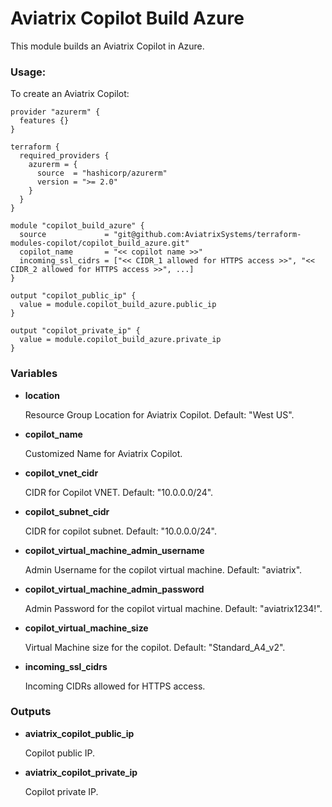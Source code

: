 # Aviatrix Copilot Build Azure

This module builds an Aviatrix Copilot in Azure.

### Usage:

To create an Aviatrix Copilot:

```
provider "azurerm" {
  features {}
}

terraform {
  required_providers {
    azurerm = {
      source  = "hashicorp/azurerm"
      version = ">= 2.0"
    }
  }
}

module "copilot_build_azure" {
  source             = "git@github.com:AviatrixSystems/terraform-modules-copilot/copilot_build_azure.git"
  copilot_name       = "<< copilot name >>"
  incoming_ssl_cidrs = ["<< CIDR_1 allowed for HTTPS access >>", "<< CIDR_2 allowed for HTTPS access >>", ...]
}

output "copilot_public_ip" {
  value = module.copilot_build_azure.public_ip
}

output "copilot_private_ip" {
  value = module.copilot_build_azure.private_ip
}
```

### Variables

- **location**
  
  Resource Group Location for Aviatrix Copilot. Default: "West US".

- **copilot_name**
  
  Customized Name for Aviatrix Copilot.

- **copilot_vnet_cidr**
  
  CIDR for Copilot VNET. Default: "10.0.0.0/24".

- **copilot_subnet_cidr**
  
  CIDR for copilot subnet. Default: "10.0.0.0/24".

- **copilot_virtual_machine_admin_username**

  Admin Username for the copilot virtual machine. Default: "aviatrix".

- **copilot_virtual_machine_admin_password**

  Admin Password for the copilot virtual machine. Default: "aviatrix1234!".

- **copilot_virtual_machine_size**

  Virtual Machine size for the copilot. Default: "Standard_A4_v2".

- **incoming_ssl_cidrs**

  Incoming CIDRs allowed for HTTPS access.

### Outputs

- **aviatrix_copilot_public_ip**

  Copilot public IP.

- **aviatrix_copilot_private_ip**

  Copilot private IP.
